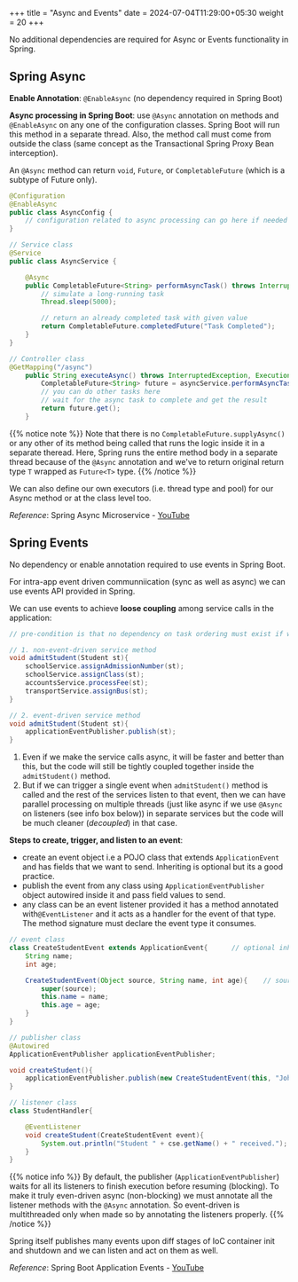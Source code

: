 +++
title = "Async and Events"
date = 2024-07-04T11:29:00+05:30
weight = 20
+++

No additional dependencies are required for Async or Events functionality in Spring.

## Spring Async
**Enable Annotation**: `@EnableAsync` (no dependency required in Spring Boot)

**Async processing in Spring Boot**: use `@Async` annotation on methods and `@EnableAsync` on any one of the configuration classes. Spring Boot will run this method in a separate thread. Also, the method call must come from outside the class (same concept as the Transactional Spring Proxy Bean interception).

An `@Async` method can return `void`, `Future`, or `CompletableFuture` (which is a subtype of Future only).

```java
@Configuration
@EnableAsync
public class AsyncConfig {
    // configuration related to async processing can go here if needed
}

// Service class
@Service
public class AsyncService {

    @Async
    public CompletableFuture<String> performAsyncTask() throws InterruptedException {
        // simulate a long-running task
        Thread.sleep(5000);

        // return an already completed task with given value
        return CompletableFuture.completedFuture("Task Completed");
    }
}

// Controller class
@GetMapping("/async")
    public String executeAsync() throws InterruptedException, ExecutionException {
        CompletableFuture<String> future = asyncService.performAsyncTask();
        // you can do other tasks here
        // wait for the async task to complete and get the result
        return future.get();
    }
```

{{% notice note %}}
Note that there is no `CompletableFuture.supplyAsync()` or any other of its method being called that runs the logic inside it in a separate theread. Here, Spring runs the entire method body in a separate thread because of the `@Async` annotation and we've to return original return type `T` wrapped as `Future<T>` type.
{{% /notice %}}

We can also define our own executors (i.e. thread type and pool) for our Async method or at the class level too.

_Reference_: Spring Async Microservice - [YouTube](https://youtu.be/utMoWx1XcrE)

## Spring Events
No dependency or enable annotation required to use events in Spring Boot.

For intra-app event driven communniication (sync as well as async) we can use events API provided in Spring.

We can use events to achieve **loose coupling** among service calls in the application:
```java
// pre-condition is that no dependency on task ordering must exist if we want to have async processing (ofc)

// 1. non-event-driven service method
void admitStudent(Student st){
	schoolService.assignAdmissionNumber(st);
	schoolService.assignClass(st);
	accountsService.processFee(st);
	transportService.assignBus(st);
}

// 2. event-driven service method
void admitStudent(Student st){
	applicationEventPublisher.publish(st);
}
```

1. Even if we make the service calls async, it will be faster and better than this, but the code will still be tightly coupled together inside the `admitStudent()` method.
2. But if we can trigger a single event when `admitStudent()` method is called and the rest of the services listen to that event, then we can have parallel processing on multiple threads (just like async if we use `@Async` on listeners (see info box below)) in separate services but the code will be much cleaner (_decoupled_) in that case.

**Steps to create, trigger, and listen to an event**:
- create an event object i.e a POJO class that extends `ApplicationEvent` and has fields that we want to send. Inheriting is optional but its a good practice.
- publish the event from any class using `ApplicationEventPublisher` object autowired inside it and pass field values to send.
- any class can be an event listener provided it has a method annotated with`@EventListener` and it acts as a handler for the event of that type. The method signature must declare the event type it consumes.

```java
// event class
class CreateStudentEvent extends ApplicationEvent{		// optional inheritance; provides additional functionality like source
	String name;
	int age;

	CreateStudentEvent(Object source, String name, int age){	// source is required to identify publisher of event later on
		super(source);
		this.name = name;
		this.age = age;
	}
}

// publisher class
@Autowired
ApplicationEventPublisher applicationEventPublisher; 

void createStudent(){
	applicationEventPublisher.publish(new CreateStudentEvent(this, "John", 20));
}

// listener class
class StudentHandler{

	@EventListener
	void createStudent(CreateStudentEvent event){
		System.out.println("Student " + cse.getName() + " received.");
	}
}
```

{{% notice info %}}
By default, the publisher (`ApplicationEventPublisher`) waits for all its listeners to finish execution before resuming (blocking). To make it truly even-driven async (non-blocking) we must annotate all the listener methods with the `@Async` annotation. So event-driven is multithreaded only when made so by annotating the listeners properly.
{{% /notice %}}

Spring itself publishes many events upon diff stages of IoC container init and shutdown and we can listen and act on them as well.

_Reference_: Spring Boot Application Events - [YouTube](https://youtu.be/imF5ja5OkAo)